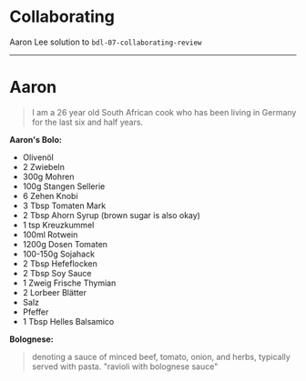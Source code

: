 # Collaborating

Aaron Lee solution to `bdl-07-collaborating-review`

---

# Aaron

> I am a 26 year old South African cook who has been living in Germany for the last six and half years.

**Aaron's Bolo:**

- Olivenöl
- 2 Zwiebeln
- 300g Mohren
- 100g Stangen Sellerie
- 6 Zehen Knobi
- 3 Tbsp Tomaten Mark
- 2 Tbsp Ahorn Syrup (brown sugar is also okay)
- 1 tsp Kreuzkummel
- 100ml Rotwein
- 1200g Dosen Tomaten
- 100-150g Sojahack
- 2 Tbsp Hefeflocken
- 2 Tbsp Soy Sauce
- 1 Zweig Frische Thymian
- 2 Lorbeer Blätter
- Salz
- Pfeffer
- 1 Tbsp Helles Balsamico

**Bolognese:**

> denoting a sauce of minced beef, tomato, onion, and herbs, typically served with pasta.
> "ravioli with bolognese sauce"
